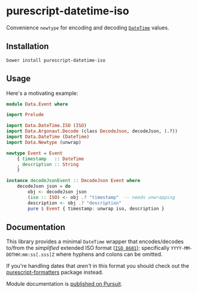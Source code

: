 # purescript-datetime-iso

Convenience `newtype` for encoding and decoding [`DateTime`](https://github.com/purescript/purescript-datetime/) values.

## Installation

```
bower install purescript-datetime-iso
```

## Usage

Here's a motivating example:

```purescript
module Data.Event where

import Prelude

import Data.DateTime.ISO (ISO)
import Data.Argonaut.Decode (class DecodeJson, decodeJson, (.?))
import Data.DateTime (DateTime)
import Data.Newtype (unwrap)

newtype Event = Event
    { timestamp   :: DateTime
    , description :: String
    }

instance decodeJsonEvent :: DecodeJson Event where
    decodeJson json = do
        obj <- decodeJson json
        (iso :: ISO) <- obj .? "timestamp"  -- needs unwrapping
        description <- obj .? "description"
        pure $ Event { timestamp: unwrap iso, description }
```

## Documentation

This library provides a minimal `DateTime` wrapper that encodes/decodes to/from the *simplified* extended ISO format ([`ISO 8601`](https://en.wikipedia.org/wiki/ISO_8601)); specifically `YYYY-MM-DDTHH:mm:ss[.sss]Z` where hyphens and colons can be omitted.

If you're handling dates that *aren't* in this format you should check out the [purescript-formatters](https://github.com/slamdata/purescript-formatters) package instead.

Module documentation is [published on Pursuit](http://pursuit.purescript.org/packages/purescript-datetime-iso).
